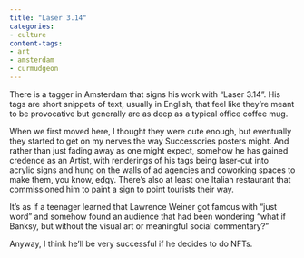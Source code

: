 ```yaml
---
title: "Laser 3.14"
categories:
- culture
content-tags:
- art
- amsterdam
- curmudgeon
---
```


There is a tagger in Amsterdam that signs his work with “Laser 3.14”. His tags are short snippets of text, usually in English, that feel like they’re meant to be provocative but generally are as deep as a typical office coffee mug.

When we first moved here, I thought they were cute enough, but eventually they started to get on my nerves the way Successories posters might. And rather than just fading away as one might expect, somehow he has gained credence as an Artist, with renderings of his tags being laser-cut into acrylic signs and hung on the walls of ad agencies and coworking spaces to make them, you know, edgy. There’s also at least one Italian restaurant that commissioned him to paint a sign to point tourists their way.

It’s as if a teenager learned that Lawrence Weiner got famous with “just word” and somehow found an audience that had been wondering “what if Banksy, but without the visual art or meaningful social commentary?”

Anyway, I think he’ll be very successful if he decides to do NFTs.

